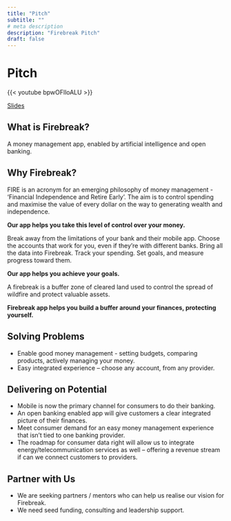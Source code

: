 ```yaml
---
title: "Pitch"
subtitle: ""
# meta description
description: "Firebreak Pitch"
draft: false
---
```


# Pitch


{{< youtube bpwOFlloALU >}}

[Slides](slides.pptx)

 ## What is Firebreak?

A money management app, enabled by artificial intelligence and open banking. 

 ## Why Firebreak?

FIRE is an acronym for an emerging philosophy of money management - ‘Financial Independence and Retire Early’. The aim is to control spending and maximise the value of every dollar on the way to generating wealth and independence. 

**Our app helps you take this level of control over your money.**

Break away from the limitations of your bank and their mobile app. Choose the accounts that work for you, even if they’re with different banks. Bring all the data into Firebreak. Track your spending. Set goals, and measure progress toward them. 

**Our app helps you achieve your goals.** 

A firebreak is a buffer zone of cleared land used to control the spread of wildfire and protect valuable assets. 
 
**Firebreak app helps you build a buffer around your finances, protecting yourself.** 


## Solving Problems

* Enable good money management - setting budgets, comparing products, actively managing your money.
* Easy integrated experience – choose any account, from any provider.

## Delivering on Potential

* Mobile is now the primary channel for consumers to do their banking.
* An open banking enabled app will give customers a clear integrated picture of their finances.
* Meet consumer demand for an easy money management experience that isn’t tied to one banking provider.
* The roadmap for consumer data right will allow us to integrate energy/telecommunication services as well – offering a revenue stream if can we connect customers to providers.  

## Partner with Us

* We are seeking partners / mentors who can help us realise our vision for Firebreak. 
* We need seed funding, consulting and leadership support. 

